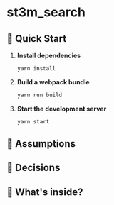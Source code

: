 # st3m_search

## 🚀 Quick Start

1. **Install dependencies**

   ```sh
   yarn install
   ```

2. **Build a webpack bundle**

   ```sh
   yarn run build
   ```
2. **Start the development server**

   ```sh
   yarn start
   ```

## 🤷‍ Assumptions

## 💪 Decisions 

## 🧐 What's inside?